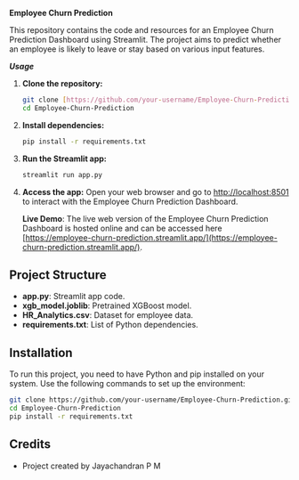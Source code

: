 
**Employee Churn Prediction**

This repository contains the code and resources for an Employee Churn Prediction Dashboard using Streamlit. The project aims to predict whether an employee is likely to leave or stay based on various input features.

***Usage***

1. **Clone the repository:**
   ```bash
   git clone [https://github.com/your-username/Employee-Churn-Prediction.git](https://github.com/jayachandranpm/Employee-Churn-Prediction.git)
   cd Employee-Churn-Prediction
   ```

2. **Install dependencies:**
   ```bash
   pip install -r requirements.txt
   ```

3. **Run the Streamlit app:**
   ```bash
   streamlit run app.py
   ```

4. **Access the app:**
   Open your web browser and go to [http://localhost:8501](http://localhost:8501) to interact with the Employee Churn Prediction Dashboard.

   **Live Demo**:
The live web version of the Employee Churn Prediction Dashboard is hosted online and can be accessed here [https://employee-churn-prediction.streamlit.app/](https://employee-churn-prediction.streamlit.app/).

## Project Structure

- **app.py**: Streamlit app code.
- **xgb_model.joblib**: Pretrained XGBoost model.
- **HR_Analytics.csv**: Dataset for employee data.
- **requirements.txt**: List of Python dependencies.

## Installation

To run this project, you need to have Python and pip installed on your system. Use the following commands to set up the environment:

```bash
git clone https://github.com/your-username/Employee-Churn-Prediction.git
cd Employee-Churn-Prediction
pip install -r requirements.txt
```



## Credits

- Project created by Jayachandran P M
```


